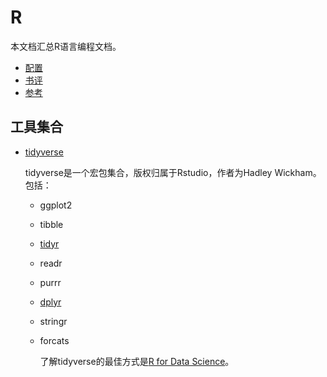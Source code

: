 # R

本文档汇总R语言编程文档。

- [配置](config.md)
- [书评](comments.md)
- [参考](ref.md)

## 工具集合

- [tidyverse](https://tidyverse.tidyverse.org/)

    tidyverse是一个宏包集合，版权归属于Rstudio，作者为Hadley Wickham。包括：

  + ggplot2
  + tibble
  + [tidyr](tidyr.md)
  + readr
  + purrr
  + [dplyr](package/dplyr.md)
  + stringr
  + forcats

    了解tidyverse的最佳方式是[R for Data Science](https://r4ds.had.co.nz)。
